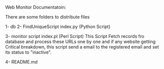 Web Monitor Documentatoin:

There are some folders to distribute files

1- db
2- FindUniqueScript
    index.py (Python Script)

3- monitor script
    index.pl (Perl Script)
        This Script Fetch records fro database and process these URLs one by one and if any website getting Critical breakdown, this script send a email to the registered email and set its status to "inactive".

4- README.md